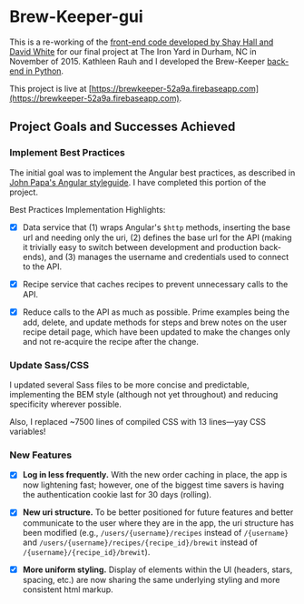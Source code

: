 # Brew-Keeper-gui

This is a re-working of the [front-end code developed by Shay Hall and David
White](https://github.com/Brew-Keeper/brew-keeper-gui) for our final project at
The Iron Yard in Durham, NC in November of 2015. Kathleen Rauh and I developed
the Brew-Keeper [back-end in
Python](https://github.com/Brew-Keeper/brew-keeper-api).

This project is live at
[https://brewkeeper-52a9a.firebaseapp.com](https://brewkeeper-52a9a.firebaseapp.com).

## Project Goals and Successes Achieved

### Implement Best Practices

The initial goal was to implement the Angular best practices, as described
in [John Papa's Angular
styleguide](https://github.com/johnpapa/angular-styleguide/tree/master/a1). I
have completed this portion of the project.

Best Practices Implementation Highlights:

- [x] Data service that (1) wraps Angular's `$http` methods, inserting the base
  url and needing only the uri, (2) defines the base url for the API (making it
  trivially easy to switch between development and production back-ends), and
  (3) manages the username and credentials used to connect to the API.

- [x] Recipe service that caches recipes to prevent unnecessary calls to the API.

- [x] Reduce calls to the API as much as possible. Prime examples being the
  add, delete, and update methods for steps and brew notes on the user recipe
  detail page, which have been updated to make the changes only and not
  re-acquire the recipe after the change.

### Update Sass/CSS

I updated several Sass files to be more concise and predictable, implementing
the BEM style (although not yet throughout) and reducing specificity wherever
possible.

Also, I replaced ~7500 lines of compiled CSS with 13 lines—yay CSS variables!

### New Features

- [x] **Log in less frequently.** With the new order caching in place, the app is
  now lightening fast; however, one of the biggest time savers is having the
  authentication cookie last for 30 days (rolling).

- [x] **New uri structure.** To be better positioned for future features and
  better communicate to the user where they are in the app, the uri structure
  has been modified (e.g., `/users/{username}/recipes` instead of `/{username}`
  and `/users/{username}/recipes/{recipe_id}/brewit` instead of
  `/{username}/{recipe_id}/brewit`).

- [x] **More uniform styling.** Display of elements within the UI (headers, stars,
  spacing, etc.) are now sharing the same underlying styling and more
  consistent html markup.

